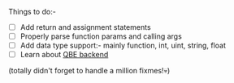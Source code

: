 Things to do:-

- [ ] Add return and assignment statements
- [ ] Properly parse function params and calling args
- [ ] Add data type support:- mainly function, int, uint, string, float
- [ ] Learn about [QBE backend](https://c9x.me/compile/)

(totally didn't forget to handle a million fixmes!💀)
